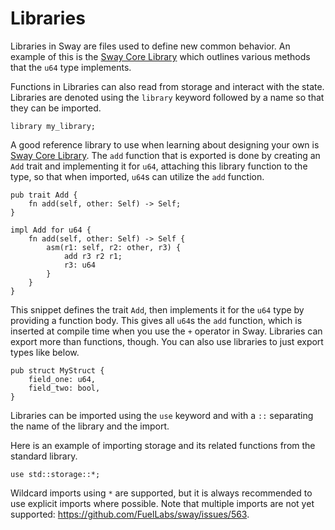 # Libraries

Libraries in Sway are files used to define new common behavior. An example of this is the [Sway Core Library](https://github.com/FuelLabs/sway-lib-core) which outlines various methods that the `u64` type implements. 

Functions in Libraries can also read from storage and interact with the state. Libraries are denoted using the `library` keyword followed by a name so that they can be imported.

```sway
library my_library;
```

A good reference library to use when learning about designing your own is [Sway Core Library](https://github.com/FuelLabs/sway-lib-core). The `add` function that is exported is done by creating an `Add` trait and implementing it for `u64`, attaching this library function to the type, so that when imported, `u64`s can utilize the `add` function.

```sway
pub trait Add {
    fn add(self, other: Self) -> Self;
}

impl Add for u64 {
    fn add(self, other: Self) -> Self {
        asm(r1: self, r2: other, r3) {
            add r3 r2 r1;
            r3: u64
        }
    }
}
```

This snippet defines the trait `Add`, then implements it for the `u64` type by providing a function body. This gives all `u64`s the `add` function, which is inserted at compile time when you use the `+` operator in Sway. Libraries can export more than functions, though. You can also use libraries to just export types like below.

```sway
pub struct MyStruct {
    field_one: u64,
    field_two: bool,
}
```


Libraries can be imported using the `use` keyword and with a `::` separating the name of the library and the import.

Here is an example of importing storage and its related functions from the standard library. 

```sway
use std::storage::*;
```

Wildcard imports using `*` are supported, but it is always recommended to use explicit imports where possible. Note that multiple imports are not yet supported: https://github.com/FuelLabs/sway/issues/563.
